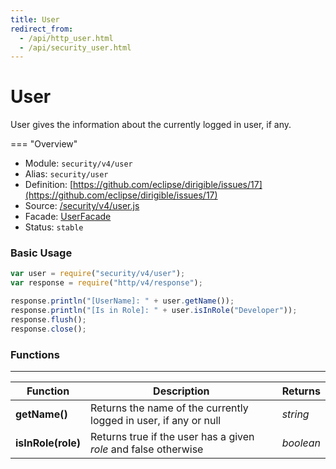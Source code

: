 ```yaml
---
title: User
redirect_from:
  - /api/http_user.html
  - /api/security_user.html
---
```


User
===

User gives the information about the currently logged in user, if any.

=== "Overview"
- Module: `security/v4/user`
- Alias: `security/user`
- Definition: [https://github.com/eclipse/dirigible/issues/17](https://github.com/eclipse/dirigible/issues/17)
- Source: [/security/v4/user.js](https://github.com/dirigiblelabs/api-security/blob/master/security/v4/user.js)
- Facade: [UserFacade](https://github.com/eclipse/dirigible/blob/master/api/api-facade/api-security/src/main/java/org/eclipse/dirigible/api/v3/security/UserFacade.java)
- Status: `stable`


### Basic Usage

```javascript
var user = require("security/v4/user");
var response = require("http/v4/response");

response.println("[UserName]: " + user.getName());
response.println("[Is in Role]: " + user.isInRole("Developer"));
response.flush();
response.close();
```

### Functions

---

Function     | Description | Returns
------------ | ----------- | --------
**getName()**   | Returns the name of the currently logged in user, if any or null | *string*
**isInRole(role)**   | Returns true if the user has a given *role* and false otherwise | *boolean*
